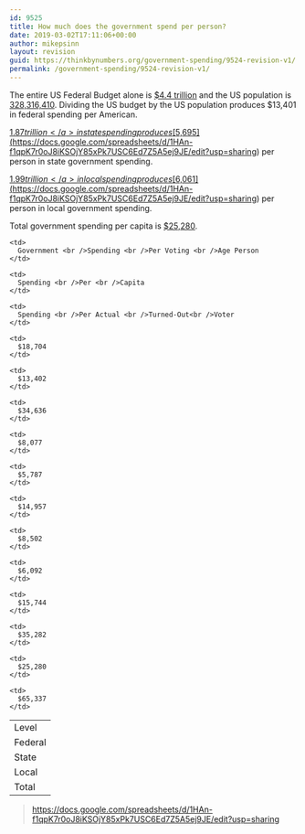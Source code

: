 ```yaml
---
id: 9525
title: How much does the government spend per person?
date: 2019-03-02T17:11:06+00:00
author: mikepsinn
layout: revision
guid: https://thinkbynumbers.org/government-spending/9524-revision-v1/
permalink: /government-spending/9524-revision-v1/
---
```

The entire US Federal Budget alone is [$4.4 trillion](https://www.thebalance.com/u-s-federal-budget-breakdown-3305789) and the US population is <a rel="noreferrer noopener" aria-label="328,316,410. (opens in a new tab)" href="http://www.worldometers.info/world-population/us-population/" target="_blank">328,316,410</a>. Dividing the US budget by the US population produces $13,401 in federal spending per American. 

<a rel="noreferrer noopener" aria-label="$1.87 trillion (opens in a new tab)" href="https://www.usgovernmentspending.com/total" target="_blank">$1.87 trillion</a> in state spending produces [$5,695](https://docs.google.com/spreadsheets/d/1HAn-f1qpK7r0oJ8iKSOjY85xPk7USC6Ed7Z5A5ej9JE/edit?usp=sharing) per person in state government spending.

<a rel="noreferrer noopener" aria-label="$1.99 trillion (opens in a new tab)" href="https://www.usgovernmentspending.com/total" target="_blank">$1.99 trillion</a> in local spending produces [$6,061](https://docs.google.com/spreadsheets/d/1HAn-f1qpK7r0oJ8iKSOjY85xPk7USC6Ed7Z5A5ej9JE/edit?usp=sharing) per person in local government spending. 

Total government spending per capita is [$25,280](https://docs.google.com/spreadsheets/d/1HAn-f1qpK7r0oJ8iKSOjY85xPk7USC6Ed7Z5A5ej9JE/edit?usp=sharing). 

<table class="wp-block-table aligncenter is-style-stripes">
  <tr>
    <td>
      Level
    </td>
    
    <td>
      Government <br />Spending <br />Per Voting <br />Age Person
    </td>
    
    <td>
      Spending <br />Per <br />Capita
    </td>
    
    <td>
      Spending <br />Per Actual <br />Turned-Out<br />Voter
    </td>
  </tr>
  
  <tr>
    <td>
      Federal
    </td>
    
    <td>
      $18,704
    </td>
    
    <td>
      $13,402
    </td>
    
    <td>
      $34,636
    </td>
  </tr>
  
  <tr>
    <td>
      State
    </td>
    
    <td>
      $8,077
    </td>
    
    <td>
      $5,787
    </td>
    
    <td>
      $14,957
    </td>
  </tr>
  
  <tr>
    <td>
      Local
    </td>
    
    <td>
      $8,502
    </td>
    
    <td>
      $6,092
    </td>
    
    <td>
      $15,744
    </td>
  </tr>
  
  <tr>
    <td>
      Total
    </td>
    
    <td>
      $35,282
    </td>
    
    <td>
      $25,280
    </td>
    
    <td>
      $65,337
    </td>
  </tr>
</table>

<blockquote class="wp-block-quote">
  <p>
    <a href="https://docs.google.com/spreadsheets/d/1HAn-f1qpK7r0oJ8iKSOjY85xPk7USC6Ed7Z5A5ej9JE/edit?usp=sharing">https://docs.google.com/spreadsheets/d/1HAn-f1qpK7r0oJ8iKSOjY85xPk7USC6Ed7Z5A5ej9JE/edit?usp=sharing</a>
  </p>
</blockquote>